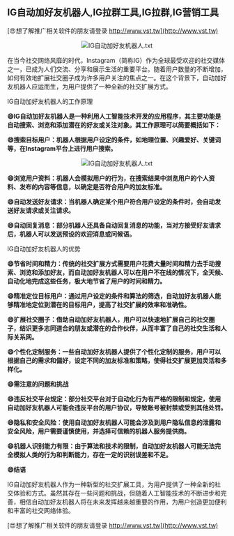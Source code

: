 ## **IG自动加好友机器人,IG拉群工具,IG拉群,IG营销工具**

[😍想了解推广相关软件的朋友请登录 http://www.vst.tw](http://www.vst.tw)

 <center><img src="https://vst.tw/MP4/tuiguang/png/4.png" alt="IG自动加好友机器人.txt"></center>

在当今社交网络风靡的时代，Instagram（简称IG）作为全球最受欢迎的社交媒体之一，已成为人们交流、分享和展示生活的重要平台。随着用户数量的不断增加，如何有效地扩展社交圈子成为许多用户关注的焦点之一。在这个背景下，自动加好友机器人应运而生，为用户提供了一种全新的社交扩展方式。

IG自动加好友机器人的工作原理

**😄IG自动加好友机器人是一种利用人工智能技术开发的应用程序，其主要功能是自动搜索、浏览和添加潜在的好友或关注对象。其工作原理可以简要概括如下：**

**😄搜索目标用户：机器人根据用户设定的条件，如地理位置、兴趣爱好、关键词等，在Instagram平台上进行用户搜索。**

 <center><img src="https://vst.tw/MP4/tuiguang/png/0.png" alt="IG自动加好友机器人.txt"></center>

**😄浏览用户资料：机器人会模拟用户的行为，在搜索结果中浏览用户的个人资料、发布的内容等信息，以确定是否符合用户的加友标准。**

**😄自动发送好友请求：当机器人确定某个用户符合用户设定的条件时，会自动发送好友请求或关注请求。**

**😄自动回复消息：部分机器人还具备自动回复消息的功能，当对方接受好友请求后，机器人可以发送预设的欢迎消息或问候语。**

IG自动加好友机器人的优势

**😄节省时间和精力：传统的社交扩展方式需要用户花费大量时间和精力去手动搜索、浏览和添加好友，而自动加好友机器人可以在用户不在线的情况下，全天候、自动化地完成这些任务，极大地节省了用户的时间和精力。**

**😄精准定位目标用户：通过用户设定的条件和算法的筛选，自动加好友机器人能够精准地定位到潜在的目标用户，提高了社交扩展的效率和准确性。**

**😄扩展社交圈子：借助自动加好友机器人，用户可以快速地扩展自己的社交圈子，结识更多志同道合的朋友或潜在的合作伙伴，从而丰富了自己的社交生活和人际关系网。**

**😄个性化定制服务：一些自动加好友机器人提供了个性化定制的服务，用户可以根据自己的需求和偏好，设定不同的加友标准和策略，使得社交扩展更加灵活和多样化。**

**😄需注意的问题和挑战**

**😄违反社交平台规定：部分社交平台对于自动化行为有严格的限制和规定，使用自动加好友机器人可能会违反平台的用户协议，导致账号被封禁或受到其他处罚。**

**😄隐私和安全风险：使用自动加好友机器人可能会涉及到用户隐私信息的泄露和安全风险，用户需要谨慎使用，并选择可信赖的机器人服务提供商。**

**😄机器人识别能力有限：由于算法和技术的限制，自动加好友机器人可能无法完全模拟人类的行为和判断能力，存在一定的识别误差和不足。**

**😄结语**

IG自动加好友机器人作为一种新型的社交扩展工具，为用户提供了一种全新的社交体验和方式。虽然其存在一些问题和挑战，但随着人工智能技术的不断进步和完善，相信自动加好友机器人将在未来发挥越来越重要的作用，为用户创造更加便利和丰富的社交网络体验。

[😍想了解推广相关软件的朋友请登录 http://www.vst.tw](http://www.vst.tw)



